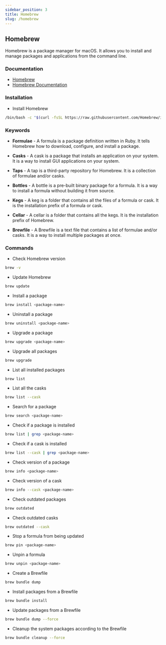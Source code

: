 ```yaml
---
sidebar_position: 3
title: Homebrew
slug: /homebrew
---
```



## Homebrew

Homebrew is a package manager for macOS. It allows you to install and manage packages and applications from the command line.

### Documentation

- [Homebrew](https://brew.sh/)
- [Homebrew Documentation](https://docs.brew.sh/)

### Installation

- Install Homebrew

```bash
/bin/bash -c "$(curl -fsSL https://raw.githubusercontent.com/Homebrew/install/HEAD/install.sh)"
```

### Keywords

- **Formulae** - A formula is a package definition written in Ruby. It tells Homebrew how to download, configure, and install a package.

- **Casks** - A cask is a package that installs an application on your system. It is a way to install GUI applications on your system.

- **Taps** - A tap is a third-party repository for Homebrew. It is a collection of formulae and/or casks.

- **Bottles** - A bottle is a pre-built binary package for a formula. It is a way to install a formula without building it from source.

- **Kegs** - A keg is a folder that contains all the files of a formula or cask. It is the installation prefix of a formula or cask.

- **Cellar** - A cellar is a folder that contains all the kegs. It is the installation prefix of Homebrew.

- **Brewfile** - A Brewfile is a text file that contains a list of formulae and/or casks. It is a way to install multiple packages at once.

### Commands

- Check Homebrew version

```bash
brew -v
```

- Update Homebrew

```bash
brew update
```

- Install a package

```bash
brew install <package-name>
```

- Uninstall a package

```bash
brew uninstall <package-name>
```

- Upgrade a package

```bash
brew upgrade <package-name>
```

- Upgrade all packages

```bash
brew upgrade
```

- List all installed packages

```bash
brew list
```

- List all the casks

```bash
brew list --cask
```

- Search for a package

```bash
brew search <package-name>
```

- Check if a package is installed

```bash
brew list | grep <package-name>
```

- Check if a cask is installed

```bash
brew list --cask | grep <package-name>
```

- Check version of a package

```bash
brew info <package-name>
```

- Check version of a cask

```bash
brew info --cask <package-name>
```

- Check outdated packages

```bash
brew outdated
```

- Check outdated casks

```bash
brew outdated --cask
```

- Stop a formula from being updated

```bash
brew pin <package-name>
```

- Unpin a formula

```bash
brew unpin <package-name>
```

- Create a Brewfile

```bash
brew bundle dump
```

- Install packages from a Brewfile

```bash
brew bundle install
```

- Update packages from a Brewfile

```bash
brew bundle dump --force
```

- Cleanup the system packages according to the Brewfile

```bash
brew bundle cleanup --force
```